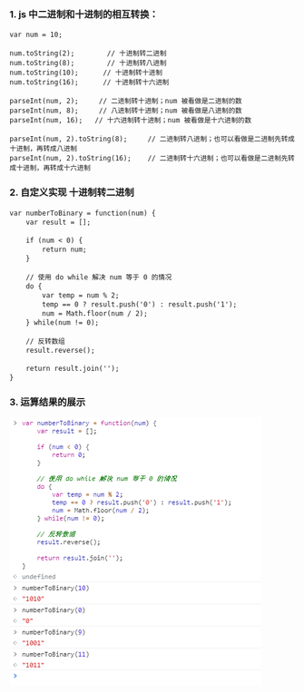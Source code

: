 ### 1. js 中二进制和十进制的相互转换：

```
var num = 10;

num.toString(2);        // 十进制转二进制
num.toString(8);        // 十进制转八进制
num.toString(10);      // 十进制转十进制
num.toString(16);      // 十进制转十六进制

parseInt(num, 2);     // 二进制转十进制；num 被看做是二进制的数
parseInt(num, 8);     // 八进制转十进制；num 被看做是八进制的数
parseInt(num, 16);   // 十六进制转十进制；num 被看做是十六进制的数

parseInt(num, 2).toString(8);     // 二进制转八进制；也可以看做是二进制先转成十进制，再转成八进制
parseInt(num, 2).toString(16);    // 二进制转十六进制；也可以看做是二进制先转成十进制，再转成十六进制
```

### 2. 自定义实现 十进制转二进制
```
var numberToBinary = function(num) {
    var result = [];

    if (num < 0) {
        return num;
    }

    // 使用 do while 解决 num 等于 0 的情况
    do {
        var temp = num % 2;
        temp == 0 ? result.push('0') : result.push('1');
        num = Math.floor(num / 2);
    } while(num != 0);

    // 反转数组
    result.reverse();

    return result.join('');
}
```

### 3. 运算结果的展示
![十进制转二进制](./在-js-中实现十进制转二进制.assets/17731575-80f5f052f6bb7879.png)
